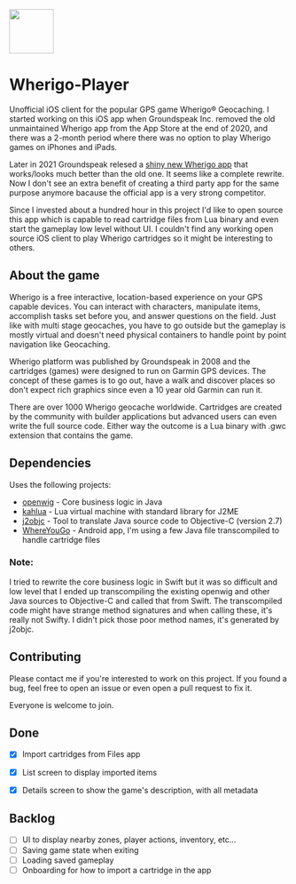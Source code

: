 <img src="https://i.imgur.com/olBaPWm.png" width="80px" />

# Wherigo-Player

Unofficial iOS client for the popular GPS game Wherigo‪®‬ Geocaching.
I started working on this iOS app when Groundspeak Inc. removed the old unmaintained Wherigo app from the App Store at the end of 2020, and there was a 2-month period where there was no option to play Wherigo games on iPhones and iPads.

Later in 2021 Groundspeak relesed a [shiny new Wherigo app](https://apps.apple.com/us/app/wherigo/id1538051913) that works/looks much better than the old one. It seems like a complete rewrite. Now I don't see an extra benefit of creating a third party app for the same purpose anymore bacause the official app is a very strong competitor.

Since I invested about a hundred hour in this project I'd like to open source this app which is capable to read cartridge files from Lua binary and even start the gameplay low level without UI.
I couldn't find any working open source iOS client to play Wherigo cartridges so it might be interesting to others.


## About the game
Wherigo is a free interactive, location-based experience on your GPS capable devices. You can interact with characters, manipulate items, accomplish tasks set before you, and answer questions on the field.
Just like with multi stage geocaches, you have to go outside but the gameplay is mostly virtual and doesn't need physical containers to handle point by point navigation like Geocaching.

Wherigo platform was published by Groundspeak in 2008 and the cartridges (games) were designed to run on Garmin GPS devices.
The concept of these games is to go out, have a walk and discover places so don't expect rich graphics since even a 10 year old Garmin can run it.

There are over 1000 Wherigo geocache worldwide. Cartridges are created by the community with builder applications but advanced users can even write the full source code. Either way the outcome is a Lua binary with .gwc extension that contains the game.


## Dependencies
Uses the following projects:

* [openwig](https://github.com/cgeo/openwig) - Core business logic in Java
* [kahlua](https://github.com/krka/kahlua) - Lua virtual machine with standard library for J2ME
* [j2objc](https://github.com/google/j2objc) - Tool to translate Java source code to Objective-C (version 2.7)
* [WhereYouGo](https://github.com/cgeo/WhereYouGo) - Android app, I'm using a few Java file transcompiled to handle cartridge files

### Note:
I tried to rewrite the core business logic in Swift but it was so difficult and low level that I ended up transcompiling the existing openwig and other Java sources to Objective-C and called that from Swift.
The transcompiled code might have strange method signatures and when calling these, it's really not Swifty. I didn't pick those poor method names, it's generated by j2objc.


## Contributing
Please contact me if you're interested to work on this project.
If you found a bug, feel free to open an issue or even open a pull request to fix it.

Everyone is welcome to join.


## Done
- [x] Import cartridges from Files app
- [x] List screen to display imported items
- [x] Details screen to show the game's description, with all metadata


## Backlog
- [ ] UI to display nearby zones, player actions, inventory, etc...
- [ ] Saving game state when exiting
- [ ] Loading saved gameplay
- [ ] Onboarding for how to import a cartridge in the app

